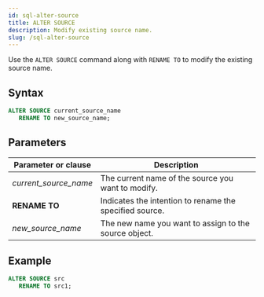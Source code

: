 ```yaml
---
id: sql-alter-source
title: ALTER SOURCE
description: Modify existing source name.
slug: /sql-alter-source
---
```

<head>
  <link rel="canonical" href="https://docs.risingwave.com/docs/current/sql-alter-source/" />
</head>

Use the `ALTER SOURCE` command along with `RENAME TO` to modify the existing source name.

## Syntax

```sql
ALTER SOURCE current_source_name
   RENAME TO new_source_name;
```

## Parameters

|Parameter or clause        | Description           |
|---------------------------|-----------------------|
|*current_source_name*               |The current name of the source you want to modify.|
|**RENAME TO**  |Indicates the intention to rename the specified source.|
|*new_source_name*      |The new name you want to assign to the source object.|

## Example

```sql
ALTER SOURCE src
   RENAME TO src1;
```
